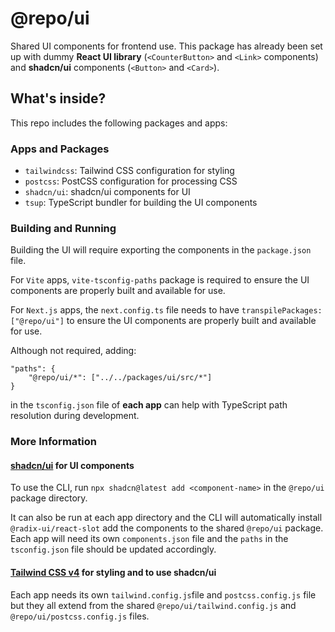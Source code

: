 # @repo/ui

Shared UI components for frontend use. This package has already been set up with dummy **React UI library** (`<CounterButton>` and `<Link>` components) and **shadcn/ui** components (`<Button>` and `<Card>`).

## What's inside?

This repo includes the following packages and apps:

### Apps and Packages

- `tailwindcss`: Tailwind CSS configuration for styling
- `postcss`: PostCSS configuration for processing CSS
- `shadcn/ui`: shadcn/ui components for UI
- `tsup`: TypeScript bundler for building the UI components

### Building and Running

Building the UI will require exporting the components in the `package.json` file.

For `Vite` apps, `vite-tsconfig-paths` package is required to ensure the UI components are properly built and available for use.

For `Next.js` apps, the `next.config.ts` file needs to have `transpilePackages: ["@repo/ui"]` to ensure the UI components are properly built and available for use.

Although not required, adding:

```
"paths": {
	"@repo/ui/*": ["../../packages/ui/src/*"]
}
```

in the `tsconfig.json` file of **each app** can help with TypeScript path resolution during development.

### More Information

#### [shadcn/ui](https://ui.shadcn.com/docs/monorepo) for UI components

To use the CLI, run `npx shadcn@latest add <component-name>` in the `@repo/ui` package directory.

It can also be run at each app directory and the CLI will automatically install `@radix-ui/react-slot` add the components to the shared `@repo/ui` package. Each app will need its own `components.json` file and the `paths` in the `tsconfig.json` file should be updated accordingly.

#### [Tailwind CSS v4](https://tailwindcss.com/) for styling and to use shadcn/ui

Each app needs its own `tailwind.config.js`file and `postcss.config.js` file but they all extend from the shared `@repo/ui/tailwind.config.js` and `@repo/ui/postcss.config.js` files.

